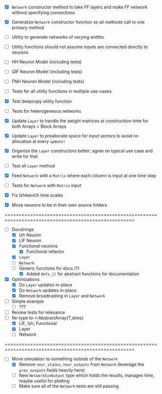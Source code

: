 - [X] `Network` constructor method to take FF layers and make FF network without specifying connections
- [X] Generalize `Network` constructor function so all methods call to one primary method
- [ ] Utility to generate networks of varying widths
- [ ] Utility functions should not assume inputs are connected *directly* to neurons

- [ ] HH Neuron Model (including tests)
- [ ] QIF Neuron Model (including tests)
- [ ] FNH Neuron Model (including tests)

- [ ] Tests for all utility functions in multiple use-cases
- [X] Test deepcopy utility function
- [ ] Tests for heterogeneous networks

- [X] Update `Layer` to handle the weight matrices at construction-time for both Arrays + Block Arrays
- [X] Update `Layer` to preallocate space for input vectors to avoid re-allocation at every `update!`
- [X] Organize the `Layer` constructors better; agree on typical use case and write for that
- [ ] Test all `Layer` method

- [X] Feed `Network` with a `Matrix` where each column is input at one time step
- [ ] Tests for `Network` with `Matrix` input
- [X] Fix Izhikevich time scales

- [X] Move neurons to be in their own source folders

====================================================================================================

- [ ] Docstrings
	- [X] Izh Neuron
	- [X] LIF Neuron
	- [X] Functional neurons
		- [X] Functional refactor
	- [X] `Layer`
	- [ ] `Network`
	- [ ] Generic functions for docs (?)
		- [X] Added `defs.jl` for abstract functions for documentation
- [X] Optimizations
	- [X] Do `Layer` updates in-place
	- [X] Do `Network` updates in-place
	- [X] Remove broadcasting in `Layer` and `Network`
- [ ] Simple example
	- [ ] ???
- [ ] Review tests for relevance
- [ ] Re-type to <:AbstractArray{T,dims} 
	- [X] LIF, Izh, Functional
	- [X] Layer
	- [ ] Network

====================================================================================================

- [ ] Move simulation to something outside of the `Network`
	- [X] Remove `neur_states`, `neur_outputs` from `Network` (leverage the `prev_outputs` fields heavily here)
	- [ ] New `NetworkSimOutput` type which holds the results, manages time, maybe useful for plotting
	- [ ] Make sure all of the `Network` tests are still passing